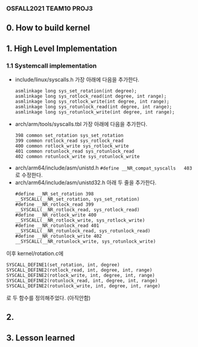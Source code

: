 ### OSFALL2021 TEAM10 PROJ3


## 0. How to build kernel

## 1. High Level Implementation
### 1.1 Systemcall implementation
* include/linux/syscalls.h
    가장 아래에 다음을 추가한다. 
    ```
    asmlinkage long sys_set_rotation(int degree);
    asmlinkage long sys_rotlock_read(int degree, int range);
    asmlinkage long sys_rotlock_write(int degree, int range);
    asmlinkage long sys_rotunlock_read(int degree, int range);
    asmlinkage long sys_rotunlock_write(int degree, int range);
    ```
* arch/arm/tools/syscalls.tbl
    가장 아래에 다음을 추가한다.
    ```
    398 common set_rotation sys_set_rotation
    399 common rotlock_read sys_rotlock_read
    400 common rotlock_write sys_rotlock_write
    401 common rotunlock_read sys_rotunlock_read
    402 common rotunlock_write sys_rotunlock_write
    ```
* arch/arm64/include/asm/unistd.h
    `#define __NR_compat_syscalls   403`
    로 수정한다.  
* arch/arm64/include/asm/unistd32.h
    아래 두 줄을 추가한다.  
    ```
    #define __NR_set_rotation 398
    __SYSCALL(__NR_set_rotation, sys_set_rotation)
    #define __NR_rotlock_read 399
    __SYSCALL(__NR_rotlock_read, sys_rotlock_read)
    #define __NR_rotlock_write 400
    __SYSCALL(__NR_rotlock_write, sys_rotlock_write)
    #define __NR_rotunlock_read 401
    __SYSCALL(__NR_rotunlock_read, sys_rotunlock_read)
    #define __NR_rotunlock_write 402
    __SYSCALL(__NR_rotunlock_write, sys_rotunlock_write)
    ```
이후 kernel/rotation.c에  
```
SYSCALL_DEFINE1(set_rotation, int, degree)
SYSCALL_DEFINE2(rotlock_read, int, degree, int, range)
SYSCALL_DEFINE2(rotlock_write, int, degree, int, range)
SYSCALL_DEFINE2(rotunlock_read, int, degree, int, range)
SYSCALL_DEFINE2(rotunlock_write, int, degree, int, range)
```
로 두 함수를 정의해주었다. (아직안함)

## 2.

## 3. Lesson learned

